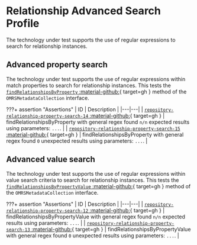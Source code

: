 <!-- SPDX-License-Identifier: CC-BY-4.0 -->
<!-- Copyright Contributors to the Egeria project. -->

# Relationship Advanced Search Profile

The technology under test supports the use of regular expressions to search for relationship instances.

## Advanced property search

The technology under test supports the use of regular expressions within match properties to search for relationship instances. This tests the [`findRelationshipsByProperty` :material-github:](https://github.com/odpi/egeria/blob/main/open-metadata-implementation/repository-services/repository-services-apis/src/main/java/org/odpi/openmetadata/repositoryservices/connectors/stores/metadatacollectionstore/OMRSMetadataCollection.java){ target=gh } method of the `OMRSMetadataCollection` interface.

???+ assertion "Assertions"
    | ID | Description |
    |---|---|
    | [`repository-relationship-property-search-14` :material-github:](https://github.com/odpi/egeria/blob/main/open-metadata-conformance-suite/open-metadata-conformance-suite-server/src/main/java/org/odpi/openmetadata/conformance/tests/repository/instances/TestSupportedRelationshipSearch.java){ target=gh } | findRelationshipsByProperty with general regex found `n/n` expected results using parameters: `...`. |
    | [`repository-relationship-property-search-15` :material-github:](https://github.com/odpi/egeria/blob/main/open-metadata-conformance-suite/open-metadata-conformance-suite-server/src/main/java/org/odpi/openmetadata/conformance/tests/repository/instances/TestSupportedRelationshipSearch.java){ target=gh } | findRelationshipsByProperty with general regex found `0` unexpected results using parameters: `...`. |

## Advanced value search

The technology under test supports the use of regular expressions within value search criteria to search for relationship instances. This tests the [`findRelationshipsByPropertyValue` :material-github:](https://github.com/odpi/egeria/blob/main/open-metadata-implementation/repository-services/repository-services-apis/src/main/java/org/odpi/openmetadata/repositoryservices/connectors/stores/metadatacollectionstore/OMRSMetadataCollection.java){ target=gh } method of the `OMRSMetadataCollection` interface.

???+ assertion "Assertions"
    | ID | Description |
    |---|---|
    | [`repository-relationship-property-search-12` :material-github:](https://github.com/odpi/egeria/blob/main/open-metadata-conformance-suite/open-metadata-conformance-suite-server/src/main/java/org/odpi/openmetadata/conformance/tests/repository/instances/TestSupportedRelationshipSearch.java){ target=gh } | findRelationshipsByPropertyValue with general regex found `n/n` expected results using parameters: `...`. |
    | [`repository-relationship-property-search-13` :material-github:](https://github.com/odpi/egeria/blob/main/open-metadata-conformance-suite/open-metadata-conformance-suite-server/src/main/java/org/odpi/openmetadata/conformance/tests/repository/instances/TestSupportedRelationshipSearch.java){ target=gh } | findRelationshipsByPropertyValue with general regex found `0` unexpected results using parameters: `...`. |

